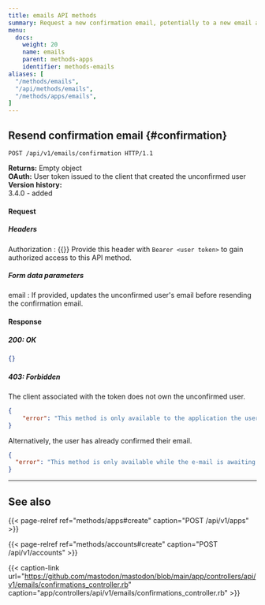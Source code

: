 ```yaml
---
title: emails API methods
summary: Request a new confirmation email, potentially to a new email address.
menu:
  docs:
    weight: 20
    name: emails
    parent: methods-apps
    identifier: methods-emails
aliases: [
  "/methods/emails",
  "/api/methods/emails",
  "/methods/apps/emails",
]
---
```


<style>
#TableOfContents ul ul ul {display: none}
</style>

## Resend confirmation email {#confirmation}

```http
POST /api/v1/emails/confirmation HTTP/1.1
```

**Returns:** Empty object\
**OAuth:** User token issued to the client that created the unconfirmed user\
**Version history:**\
3.4.0 - added

#### Request
##### Headers

Authorization
: {{<required>}} Provide this header with `Bearer <user token>` to gain authorized access to this API method.

##### Form data parameters

email
: If provided, updates the unconfirmed user's email before resending the confirmation email.

#### Response
##### 200: OK

```json
{}
```

##### 403: Forbidden

The client associated with the token does not own the unconfirmed user.

```json
{
	"error": "This method is only available to the application the user originally signed-up with"
}
```

Alternatively, the user has already confirmed their email.

```json
{
  "error": "This method is only available while the e-mail is awaiting confirmation"
}
```

---

## See also

{{< page-relref ref="methods/apps#create" caption="POST /api/v1/apps" >}}

{{< page-relref ref="methods/accounts#create" caption="POST /api/v1/accounts" >}}

{{< caption-link url="https://github.com/mastodon/mastodon/blob/main/app/controllers/api/v1/emails/confirmations_controller.rb" caption="app/controllers/api/v1/emails/confirmations_controller.rb" >}}